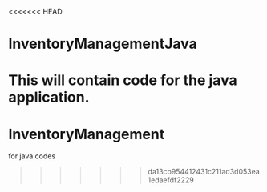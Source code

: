 <<<<<<< HEAD
# InventoryManagementJava
This will contain code for the java application. 
=======
# InventoryManagement
for java codes
>>>>>>> da13cb954412431c211ad3d053ea1edaefdf2229
